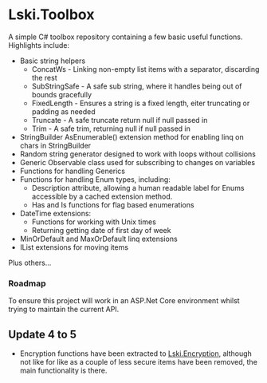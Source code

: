 Lski.Toolbox
============

A simple C# toolbox repository containing a few basic useful functions. Highlights include:

- Basic string helpers
  - ConcatWs - Linking non-empty list items with a separator, discarding the rest
  - SubStringSafe - A safe sub string, where it handles being out of bounds gracefully
  - FixedLength - Ensures a string is a fixed length, eiter truncating or padding as needed
  - Truncate - A safe truncate return null if null passed in
  - Trim - A safe trim, returning null if null passed in
- StringBuilder AsEnumerable() extension method for enabling linq on chars in StringBuilder
- Random string generator designed to work with loops without collisions
- Generic Observable class used for subscribing to changes on variables
- Functions for handling Generics
- Functions for handling Enum types, including:
  - Description attribute, allowing a human readable label for Enums accessible by a cached extension method.
  - Has and Is functions for flag based enumerations
- DateTime extensions:
  - Functions for working with Unix times
  - Returning getting date of first day of week
- MinOrDefault and MaxOrDefault linq extensions
- IList extensions for moving items

Plus others...

### Roadmap

To ensure this project will work in an ASP.Net Core environment whilst trying to maintain the current API.

## Update 4 to 5

- Encryption functions have been extracted to [Lski.Encryption](https://github.com/lski/Lski.Encryption), although not like for like as a couple of less secure items have been removed, the main functionality is there.